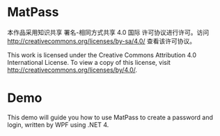 MatPass
=======
本作品采用知识共享 署名-相同方式共享 4.0 国际 许可协议进行许可。访问 http://creativecommons.org/licenses/by-sa/4.0/ 查看该许可协议。

This work is licensed under the Creative Commons Attribution 4.0 International License. To view a copy of this license, visit http://creativecommons.org/licenses/by/4.0/.

Demo
====
This demo will guide you how to use MatPass to create a password and login, written by WPF using .NET 4.

